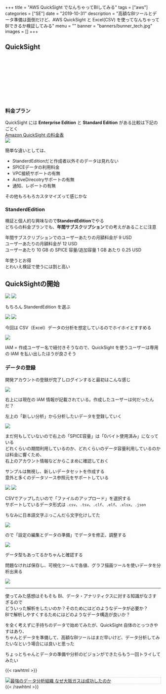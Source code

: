 +++
title = "AWS QuickSight でなんちゃってBIしてみる"
tags = ["aws"]
categories = ["SE"]
date = "2019-10-31"
description = "高額なBIツールとデータ準備は面倒だけど、AWS QuickSight と Excel(CSV) を使ってなんちゃってBIできるか検証してみる"
menu = ""
banner = "banners/bunner_tech.jpg"
images = []
+++

<!--more-->

## QuickSight
<div class="iframely-embed"><div class="iframely-responsive" style="height: 140px; padding-bottom: 0;"><a href="https://aws.amazon.com/jp/quicksight/" data-iframely-url="//cdn.iframe.ly/MVxY593?iframe=card-small"></a></div></div><script async src="//cdn.iframe.ly/embed.js" charset="utf-8"></script>  

### 料金プラン
QuickSight には **Enterprise Edition** と **Standard Edition** がある比較は下記のごとく  
<i class="fas fa-external-link-alt"></i> [Amazon QuickSight の料金表](https://aws.amazon.com/jp/quicksight/pricing/?nc=sn&loc=4)  
<img src="/images/2019/aws-quicksight/qs-create01.png" />  

簡単な違いとしては、  

* StanderdEditionだと作成者以外そのデータは見れない  
* SPICEデータの利用料金  
* VPC接続サポートの有無  
* ActiveDirecotryサポートの有無  
* 通知、レポートの有無  

その他もろもろカスタマイズって感じかな  

### StanderdEdition
検証と個人的な興味なので**StanderdEdition**でやる  
どちらの料金プランでも、**年間サブスクリプション**での考えがあることに注意  

年間サブスクリプションでのユーザーあたりの月額料金が 9 USD  
ユーザーあたりの月額料金が 12 USD  
ユーザーあたり 10 GB の SPICE 容量/追加容量 1 GB あたり 0.25 USD  

年使うとお得  
とわいえ検証で使うには割と高い  

## QuickSightの開始  
<img src="/images/2019/aws-quicksight/qs-create02.png" />  
<img src="/images/2019/aws-quicksight/qs-create03.png" />  

もちろん StanderdEdition を選ぶ  

<img src="/images/2019/aws-quicksight/qs-create04.png" />  
<img src="/images/2019/aws-quicksight/qs-create05.png" />  

今回は CSV（Excel）データの分析を想定しているのでホイホイとすすめる  

<img src="/images/2019/aws-quicksight/qs-create06.png" />  

IAM = 作成ユーザー名で紐付きそうなので、QuickSight を使うユーザーは専用の IAM を払い出したほうが良さそう  

### データの登録
開発アカウントの登録が完了しログインすると最初はこんな感じ  

<img src="/images/2019/aws-quicksight/qs-create07.png" />  

右上には現在の IAM 情報が記載されている。作成したユーザーは何だったんだ？  

左上の「新しい分析」から分析したいデータを登録していく  

<img src="/images/2019/aws-quicksight/qs-create08.png" />  

まだ何もしていないので右上の「SPICE容量」は「0バイト使用済み」になっている  
どれくらいの期間利用しているのか、どれくらいのデータ容量利用しているのかは料金に響くため、  
右上のアカウント情報などからこまめに確認しておく  

サンプルは無視し、新しいデータセットを作成する  
意外と多くのデータソース参照元をサポートしている  

<img src="/images/2019/aws-quicksight/qs-create09.png" />  
<img src="/images/2019/aws-quicksight/qs-create10.png" />  

CSVでアップしたいので「ファイルのアップロード」を選択する  
サポートしているデータ形式は `.csv`、`.tsv`、`.clf`、`.elf`、`.xlsx`、`.json`  

ちなみに日本語文字ぶっこんだら文字化けしてた  

<img src="/images/2019/aws-quicksight/qs-create11.png" />  

ので「設定の編集とデータの準備」でデータを修正、調整する  

<img src="/images/2019/aws-quicksight/qs-create12.png" />  

データ型もあってるかちゃんと確認する  

問題なければ保存し、可視化ツールで各値、グラフ描画ツールを使いデータを分析出来る  

<img src="/images/2019/aws-quicksight/qs-create13.png" />  

---

使ってみた感想はそもそも BI、データ・アナリティクスに対する知識がなさすぎるので  
どういった解析をしたいのか？そのためにはどのようなデータが必要か？  
BIで解析しやすくするためにはどのようなデータ構造が良いか？  

を全く考えずに手持ちのデータで始めてみたが、QuickSight 自体のとっつきやすはあり、  
ちゃんとデータを準備して、高額なBIツールはまだ早いけど、データ分析してみたいなという場合には良いと思った  

ちょっとちゃんとデータの準備や分析のビジョンができたらもう一回トライしてみたい  

{{< rawhtml >}}
<div style="border: dashed 1px #ccc;">
<a href="http://www.amazon.co.jp/exec/obidos/ASIN/4822258912/sinokyoufu-22/ref=nosim/" name="amazletlink" target="_blank"><img src="https://images-fe.ssl-images-amazon.com/images/I/512CRueOBKL._SL160_.jpg" alt="最強のデータ分析組織 なぜ大阪ガスは成功したのか" style="border: none;" /></a>
</div>
{{< /rawhtml >}}
